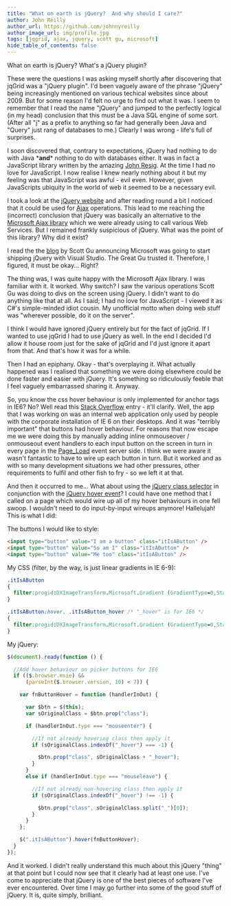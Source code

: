 ```yaml
---
title: "What on earth is jQuery?  And why should I care?"
author: John Reilly
author_url: https://github.com/johnnyreilly
author_image_url: img/profile.jpg
tags: [jqgrid, ajax, jquery, scott gu, microsoft]
hide_table_of_contents: false
---
```

What on earth is jQuery? What's a jQuery plugin?

 These were the questions I was asking myself shortly after discovering that jqGrid was a "jQuery plugin". I'd been vaguely aware of the phrase "jQuery" being increasingly mentioned on various techical websites since about 2009. But for some reason I'd felt no urge to find out what it was. I seem to remember that I read the name "jQuery" and jumped to the perfectly logical (in my head) conclusion that this must be a Java SQL engine of some sort. (After all "j" as a prefix to anything so far had generally been Java and "Query" just rang of databases to me.) Clearly I was wrong - life's full of surprises.

I soon discovered that, contrary to expectations, jQuery had nothing to do with Java \***and**\* nothing to do with databases either. It was in fact a JavaScript library written by the amazing [John Resig](<http://ejohn.org/about/>). At the time I had no love for JavaScript. I now realise I knew nearly nothing about it but my feeling was that JavaScript was awful - evil even. However, given JavaScripts ubiquity in the world of web it seemed to be a necessary evil.

I took a look at the [jQuery website](<http://jquery.com/>) and after reading round a bit I noticed that it could be used for [Ajax](<http://en.wikipedia.org/wiki/Ajax_%28programming%29>) operations. This lead to me reaching the (incorrect) conclusion that jQuery was basically an alternative to the [Microsoft Ajax library](<http://en.wikipedia.org/wiki/ASP.NET_AJAX#Microsoft_Ajax_Library>) which we were already using to call various Web Services. But I remained frankly suspicious of jQuery. What was the point of this library? Why did it exist?

I read the the [blog](<http://weblogs.asp.net/scottgu/archive/2008/09/28/jquery-and-microsoft.aspx>) by Scott Gu announcing Microsoft was going to start shipping jQuery with Visual Studio. The Great Gu trusted it. Therefore, I figured, it must be okay... Right?

The thing was, I was quite happy with the Microsoft Ajax library. I was familiar with it. It worked. Why switch? I saw the various operations Scott Gu was doing to divs on the screen using jQuery. I didn't want to do anything like that at all. As I said; I had no love for JavaScript - I viewed it as C#'s simple-minded idiot cousin. My unofficial motto when doing web stuff was "wherever possible, do it on the server".

I think I would have ignored jQuery entirely but for the fact of jqGrid. If I wanted to use jqGrid I had to use jQuery as well. In the end I decided I'd allow it house room just for the sake of jqGrid and I'd just ignore it apart from that. And that's how it was for a while.

Then I had an epiphany. Okay - that's overplaying it. What actually happened was I realised that something we were doing elsewhere could be done faster and easier with jQuery. It's something so ridiculously feeble that I feel vaguely embarrassed sharing it. Anyway.

So, you know the css hover behaviour is only implemented for anchor tags in IE6? No? Well read this [Stack Overflow](<http://stackoverflow.com/questions/36605/ie-6-css-hover-non-anchor-tag>) entry - it'll clarify. Well, the app that I was working on was an internal web application only used by people with the corporate installation of IE 6 on their desktops. And it was "terribly important" that buttons had hover behaviour. For reasons that now escape me we were doing this by manually adding inline onmouseover / onmouseout event handlers to each input button on the screen in turn in every page in the [Page\_Load](<http://msdn.microsoft.com/en-us/library/ms178472.aspx>) event server side. I think we were aware it wasn't fantastic to have to wire up each button in turn. But it worked and as with so many development situations we had other pressures, other requirements to fulfil and other fish to fry - so we left it at that.

And then it occurred to me... What about using the [jQuery class selector](<http://api.jquery.com/class-selector/>) in conjunction with the [jQuery hover event](<http://api.jquery.com/hover/>)? I could have one method that I called on a page which would wire up all of my hover behaviours in one fell swoop. I wouldn't need to do input-by-input wireups anymore! Hallelujah! This is what I did:

The buttons I would like to style:

```html
<input type="button" value="I am a button" class="itIsAButton" />
<input type="button" value="So am I" class="itIsAButton" />
<input type="button" value="Me too" class="itIsAButton" />
```

My CSS (filter, by the way, is just linear gradients in IE 6-9):

```css
.itIsAButton
{
  filter:progid:DXImageTransform.Microsoft.Gradient (GradientType=0,StartColorStr='#ededed',EndColorStr='#cdcdcd');   
}

.itIsAButton:hover, .itIsAButton_hover /* "_hover" is for IE6 */
{
  filter:progid:DXImageTransform.Microsoft.Gradient (GradientType=0,StartColorStr='#f6f6f6',EndColorStr='#efefef');   
}
```

My jQuery:

```js
$(document).ready(function () {

  //Add hover behaviour on picker buttons for IE6
  if (($.browser.msie) && 
      (parseInt($.browser.version, 10) < 7)) {

    var fnButtonHover = function (handlerInOut) {

      var $btn = $(this);
      var sOriginalClass = $btn.prop("class");

      if (handlerInOut.type === "mouseenter") {

        //If not already hovering class then apply it
        if (sOriginalClass.indexOf("_hover") === -1) {

          $btn.prop("class", sOriginalClass + "_hover");
        }
      }
      else if (handlerInOut.type === "mouseleave") {

        //If not already non-hovering class then apply it
        if (sOriginalClass.indexOf("_hover") !== -1) {

          $btn.prop("class", sOriginalClass.split("_")[0]);
        }
      }
    };

    $(".itIsAButton").hover(fnButtonHover);
  }
});
```

And it worked. I didn't really understand this much about this jQuery "thing" at that point but I could now see that it clearly had at least one use. I've come to appreciate that jQuery is one of the best pieces of software I've ever encountered. Over time I may go further into some of the good stuff of jQuery. It is, quite simply, brilliant.


